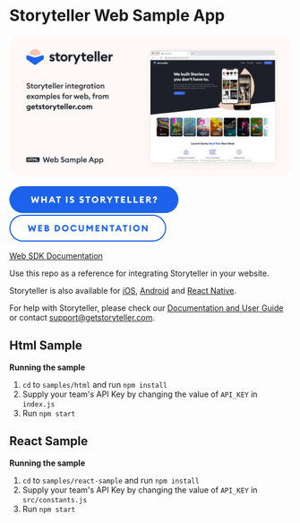 # Storyteller Web Sample App

<a href="https://getstoryteller.com" target="_blank">
  <img alt="Storyteller integration examples for Web, from getstoryteller.com" src="img/readme-cover.png">
</a>

<p>
  <a href="https://getstoryteller.com" target="_blank"><img alt="What is Storyteller?" src="img/what-is-storyteller-btn.png" width="302" height="48"></a>&nbsp;&nbsp;&nbsp;
  <a href="https://docs.getstoryteller.com/documents/web-sdk" target="_blank"><img alt="Storyteller Web Documentation" src="img/docs-btn.png" width="280" height="48"></a>
</p>

[Web SDK Documentation](https://docs.getstoryteller.com/documents/web-sdk)

Use this repo as a reference for integrating Storyteller in your website.

Storyteller is also available for [iOS](https://github.com/getstoryteller/storyteller-sample-ios), [Android](https://github.com/getstoryteller/storyteller-sample-android) and [React Native](https://github.com/getstoryteller/storyteller-sdk-react-native).

For help with Storyteller, please check our [Documentation and User Guide](https://docs.getstoryteller.com/documents/) or contact [support@getstoryteller.com](mailto:support@getstoryteller.com?Subject=web%20Sample%20App).
## Html Sample

**Running the sample**

1. `cd` to `samples/html` and run `npm install`
2. Supply your team's API Key by changing the value of `API_KEY` in `index.js`
3. Run `npm start`

## React Sample

**Running the sample**

1. `cd` to `samples/react-sample` and run `npm install`
2. Supply your team's API Key by changing the value of `API_KEY` in `src/constants.js`
3. Run `npm start`